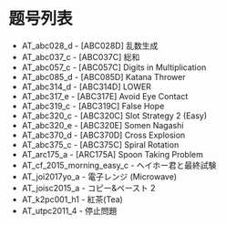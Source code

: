 # 题号列表

- AT_abc028_d - [ABC028D] 乱数生成
- AT_abc037_c - [ABC037C] 総和
- AT_abc057_c - [ABC057C] Digits in Multiplication
- AT_abc085_d - [ABC085D] Katana Thrower
- AT_abc314_d - [ABC314D] LOWER
- AT_abc317_e - [ABC317E] Avoid Eye Contact
- AT_abc319_c - [ABC319C] False Hope
- AT_abc320_c - [ABC320C] Slot Strategy 2 (Easy)
- AT_abc320_e - [ABC320E] Somen Nagashi
- AT_abc370_d - [ABC370D] Cross Explosion
- AT_abc375_c - [ABC375C] Spiral Rotation
- AT_arc175_a - [ARC175A] Spoon Taking Problem
- AT_cf_2015_morning_easy_c - ヘイホー君と最終試験
- AT_joi2017yo_a - 電子レンジ (Microwave)
- AT_joisc2015_a - コピー&ペースト 2
- AT_k2pc001_h1 - 紅茶(Tea)
- AT_utpc2011_4 - 停止問題
